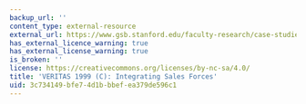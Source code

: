 ```yaml
---
backup_url: ''
content_type: external-resource
external_url: https://www.gsb.stanford.edu/faculty-research/case-studies/veritas-1999-c-integrating-sales-forces
has_external_licence_warning: true
has_external_license_warning: true
is_broken: ''
license: https://creativecommons.org/licenses/by-nc-sa/4.0/
title: 'VERITAS 1999 (C): Integrating Sales Forces'
uid: 3c734149-bfe7-4d1b-bbef-ea379de596c1
---
```

